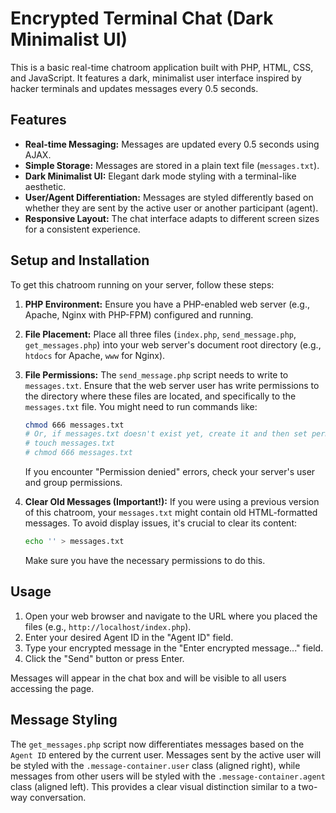 # Encrypted Terminal Chat (Dark Minimalist UI)

This is a basic real-time chatroom application built with PHP, HTML, CSS, and JavaScript. It features a dark, minimalist user interface inspired by hacker terminals and updates messages every 0.5 seconds.

## Features

*   **Real-time Messaging:** Messages are updated every 0.5 seconds using AJAX.
*   **Simple Storage:** Messages are stored in a plain text file (`messages.txt`).
*   **Dark Minimalist UI:** Elegant dark mode styling with a terminal-like aesthetic.
*   **User/Agent Differentiation:** Messages are styled differently based on whether they are sent by the active user or another participant (agent).
*   **Responsive Layout:** The chat interface adapts to different screen sizes for a consistent experience.

## Setup and Installation

To get this chatroom running on your server, follow these steps:

1.  **PHP Environment:** Ensure you have a PHP-enabled web server (e.g., Apache, Nginx with PHP-FPM) configured and running.

2.  **File Placement:** Place all three files (`index.php`, `send_message.php`, `get_messages.php`) into your web server's document root directory (e.g., `htdocs` for Apache, `www` for Nginx).

3.  **File Permissions:** The `send_message.php` script needs to write to `messages.txt`. Ensure that the web server user has write permissions to the directory where these files are located, and specifically to the `messages.txt` file. You might need to run commands like:
    ```bash
    chmod 666 messages.txt
    # Or, if messages.txt doesn't exist yet, create it and then set permissions:
    # touch messages.txt
    # chmod 666 messages.txt
    ```
    If you encounter "Permission denied" errors, check your server's user and group permissions.

4.  **Clear Old Messages (Important!):** If you were using a previous version of this chatroom, your `messages.txt` might contain old HTML-formatted messages. To avoid display issues, it's crucial to clear its content:
    ```bash
    echo '' > messages.txt
    ```
    Make sure you have the necessary permissions to do this.

## Usage

1.  Open your web browser and navigate to the URL where you placed the files (e.g., `http://localhost/index.php`).
2.  Enter your desired Agent ID in the "Agent ID" field.
3.  Type your encrypted message in the "Enter encrypted message..." field.
4.  Click the "Send" button or press Enter.

Messages will appear in the chat box and will be visible to all users accessing the page.

## Message Styling

The `get_messages.php` script now differentiates messages based on the `Agent ID` entered by the current user. Messages sent by the active user will be styled with the `.message-container.user` class (aligned right), while messages from other users will be styled with the `.message-container.agent` class (aligned left). This provides a clear visual distinction similar to a two-way conversation.
